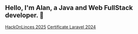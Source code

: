## Hello, I'm Alan, a Java and Web FullStack developer. 👋
  [HackOnLinces 2025](https://github.com/user-attachments/files/20415948/certificado_24030976.1.pdf)
  [Certificate Laravel 2024](https://github.com/user-attachments/files/20415990/CP.006.Alan.Daniel.Mendez.Jimenez.1.pdf)


<!--
**Alan2011[certificado_24030976 (1).pdf](https://github.com/user-attachments/files/20415942/certificado_24030976.1.pdf)
1/Alan20111** is a ✨ _special_ ✨ repository because its `README.md` (this file) appears on your GitHub profile.

Here are some ideas to get you started:

- 🔭 I’m currently working on ...
- 🌱 I’m currently learning ...
- 👯 I’m looking to collaborate on ...
- 🤔 I’m looking for help with ...
- 💬 Ask me about ...
- 📫 How to reach me: ...
- 😄 Pronouns: ...
- ⚡ Fun fact: ...
-->

